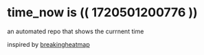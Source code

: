 # time_now is (( 1720501200776 ))

an automated repo that shows the currnent time

inspired by [breakingheatmap](https://github.com/breakingheatmap/breakingheatmap)